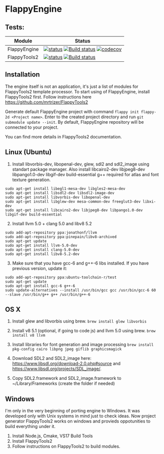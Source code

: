 # FlappyEngine
## Tests:
| Module | Status |
| --- | --- |
| FlappyEngine | [![status](https://travis-ci.org/mrtrizer/FlappyEngine.svg?branch=master)](https://travis-ci.org/mrtrizer/FlappyEngine) [![Build status](https://ci.appveyor.com/api/projects/status/4xxkhek40a57m8mx?svg=true)](https://ci.appveyor.com/project/mrtrizer/flappyengine) [![codecov](https://codecov.io/gh/mrtrizer/FlappyEngine/branch/master/graph/badge.svg)](https://codecov.io/gh/mrtrizer/FlappyEngine)  |
| FlappyTools2 | [![status](https://travis-ci.org/mrtrizer/FlappyTools2.svg?branch=master)](https://travis-ci.org/mrtrizer/FlappyEngine) [![Build status](https://ci.appveyor.com/api/projects/status/9bqsa6v6fgrvcbaw?svg=true)](https://ci.appveyor.com/project/mrtrizer/flappytools2) | 

## Installation
The engine itself is not an application, it's just a list of modules for FlappyTools2 template processor. To start using of FlappyEngine, install FlappyTools2 first. Follow instructions here https://github.com/mrtrizer/FlappyTools2

Generate default FlappyEngine project with command `flappy init flappy-2d <Project name>`. Enter to the created project directory and run `git submodule update --init`. By default, FlappyEngine repository will be connected to your project. 

You can find more details in FlappyTools2 documentation.

## Linux (Ubuntu)
1. Install libvorbis-dev, libopenal-dev, glew, sdl2 and sdl2_image using standart package manager.
Also install libcairo2-dev libjpeg8-dev libpango1.0-dev libgif-dev build-essential g++ required for atlas and font texture generation.
```
sudo apt-get install libegl1-mesa-dev libgles2-mesa-dev
sudo apt-get install libsdl2-dev libsdl2-image-dev
sudo apt-get install libvorbis-dev libopenal-dev
sudo apt-get install libglew-dev mesa-common-dev freeglut3-dev libxi-dev
sudo apt-get install libcairo2-dev libjpeg8-dev libpango1.0-dev libgif-dev build-essential
```
2. Install llvm 5.0 + clang 5.0 and libv8 5.2
```
sudo add-apt-repository ppa:jonathonf/llvm
sudo add-apt-repository ppa:pinepain/libv8-archived
sudo apt-get update
sudo apt-get install llvm-5.0-dev
sudo apt-get install clang-5.0-dev
sudo apt-get install libv8-5.2-dev
```
3. Make sure that you have gcc-6 and g++-6 libs installed. If you have previous version, update it:
```
sudo add-apt-repository ppa:ubuntu-toolchain-r/test
sudo apt-get update
sudo apt-get install gcc-6 g++-6
sudo update-alternatives --install /usr/bin/gcc gcc /usr/bin/gcc-6 60 --slave /usr/bin/g++ g++ /usr/bin/g++-6
```

## OS X
1. Install glew and libvorbis using brew. `brew install glew libvorbis`

2. Install v8 5.1 (optional, if going to code js) and llvm 5.0 using brew. `brew install v8 llvm`

3. Install libraries for font generation and image processing `brew install pkg-config cairo libpng jpeg giflib graphicsmagick`

4. Download SDL2 and SDL2_image here: https://www.libsdl.org/download-2.0.php#source and https://www.libsdl.org/projects/SDL_image/.

5. Copy SDL2.framework and SDL2_image.framework to ~/Library/Frameworks (create the folder if needed)

## Windows
I'm only in the very beginning of porting engine to Windows. It was developed only with Unix systems in mind just to check ideas. Now project generator FlappyTools2 works on windows and provieds oppotunities to build everything under it.
1. Install Node.js, Cmake, VS17 Build Tools
2. Install FlappyTools2
3. Follow instructions on FlappyTools2 to build modules.
